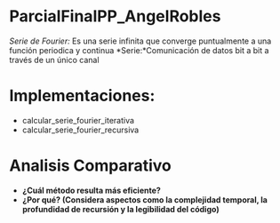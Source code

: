 # ParcialFinalPP_AngelRobles

*Serie de Fourier:* Es una serie infinita que converge puntualmente a una función periodica y continua
*Serie:*Comunicación de datos bit a bit a través de un único canal

# Implementaciones:
  - calcular_serie_fourier_iterativa
  - calcular_serie_fourier_recursiva

# Analisis Comparativo
  - **¿Cuál método resulta más eficiente?**
  - **¿Por qué? (Considera aspectos como la complejidad temporal, la profundidad de recursión y la legibilidad del código)**
